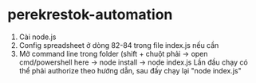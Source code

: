 # perekrestok-automation

1. Cài node.js
2. Config spreadsheet ở dòng 82-84 trong file index.js nếu cần
3. Mở command line trong folder (shift + chuột phải -> open cmd/powershell here
-> node install 
-> node index.js 
Lần đầu chạy có thể phải authorize theo hướng dẫn, sau đấy chạy lại "node index.js"
